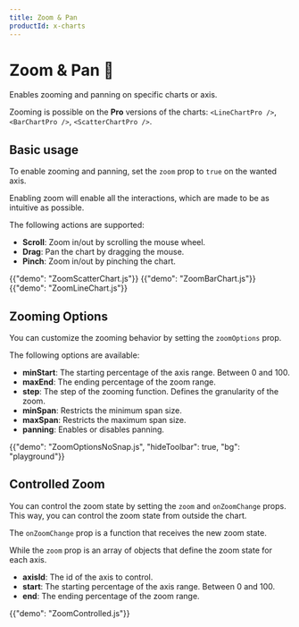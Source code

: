 ```yaml
---
title: Zoom & Pan
productId: x-charts
---
```


# Zoom & Pan [<span class="plan-pro"></span>](/x/introduction/licensing/#pro-plan 'Pro plan') 🚧

<p class="description">Enables zooming and panning on specific charts or axis.</p>

Zooming is possible on the **Pro**[<span class="plan-pro"></span>](/x/introduction/licensing/#pro-plan 'Pro plan') versions of the charts: `<LineChartPro />`, `<BarChartPro />`, `<ScatterChartPro />`.

## Basic usage

To enable zooming and panning, set the `zoom` prop to `true` on the wanted axis.

Enabling zoom will enable all the interactions, which are made to be as intuitive as possible.

The following actions are supported:

- **Scroll**: Zoom in/out by scrolling the mouse wheel.
- **Drag**: Pan the chart by dragging the mouse.
- **Pinch**: Zoom in/out by pinching the chart.

{{"demo": "ZoomScatterChart.js"}}
{{"demo": "ZoomBarChart.js"}}
{{"demo": "ZoomLineChart.js"}}

## Zooming Options

You can customize the zooming behavior by setting the `zoomOptions` prop.

The following options are available:

- **minStart**: The starting percentage of the axis range. Between 0 and 100.
- **maxEnd**: The ending percentage of the zoom range.
- **step**: The step of the zooming function. Defines the granularity of the zoom.
- **minSpan**: Restricts the minimum span size.
- **maxSpan**: Restricts the maximum span size.
- **panning**: Enables or disables panning.

{{"demo": "ZoomOptionsNoSnap.js", "hideToolbar": true, "bg": "playground"}}

## Controlled Zoom

You can control the zoom state by setting the `zoom` and `onZoomChange` props. This way, you can control the zoom state from outside the chart.

The `onZoomChange` prop is a function that receives the new zoom state.

While the `zoom` prop is an array of objects that define the zoom state for each axis.

- **axisId**: The id of the axis to control.
- **start**: The starting percentage of the axis range. Between 0 and 100.
- **end**: The ending percentage of the zoom range.

{{"demo": "ZoomControlled.js"}}
